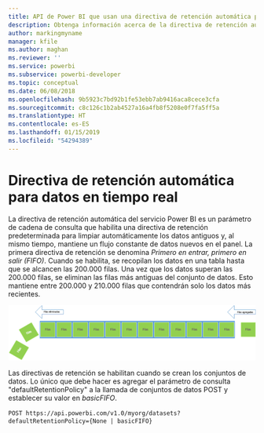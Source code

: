 ```yaml
---
title: API de Power BI que usan una directiva de retención automática para datos en tiempo real
description: Obtenga información acerca de la directiva de retención automática en el servicio Power BI
author: markingmyname
manager: kfile
ms.author: maghan
ms.reviewer: ''
ms.service: powerbi
ms.subservice: powerbi-developer
ms.topic: conceptual
ms.date: 06/08/2018
ms.openlocfilehash: 9b5923c7bd92b1fe53ebb7ab9416aca8cece3cfa
ms.sourcegitcommit: c8c126c1b2ab4527a16a4fb8f5208e0f7fa5ff5a
ms.translationtype: HT
ms.contentlocale: es-ES
ms.lasthandoff: 01/15/2019
ms.locfileid: "54294389"
---
```

# <a name="automatic-retention-policy-for-real-time-data"></a>Directiva de retención automática para datos en tiempo real

La directiva de retención automática del servicio Power BI es un parámetro de cadena de consulta que habilita una directiva de retención predeterminada para limpiar automáticamente los datos antiguos y, al mismo tiempo, mantiene un flujo constante de datos nuevos en el panel. La primera directiva de retención se denomina *Primero en entrar, primero en salir (FIFO)*. Cuando se habilita, se recopilan los datos en una tabla hasta que se alcancen las 200.000 filas. Una vez que los datos superan las 200.000 filas, se eliminan las filas más antiguas del conjunto de datos. Esto mantiene entre 200.000 y 210.000 filas que contendrán solo los datos más recientes.  
  
<center>

![Directiva de retención](media/api-Automatic-retention-policy-for-real-time-data/retention-policy.png) 

</center>

Las directivas de retención se habilitan cuando se crean los conjuntos de datos. Lo único que debe hacer es agregar el parámetro de consulta "defaultRetentionPolicy" a la llamada de conjuntos de datos POST y establecer su valor en *basicFIFO*.  
  
    POST https://api.powerbi.com/v1.0/myorg/datasets?defaultRetentionPolicy={None | basicFIFO}